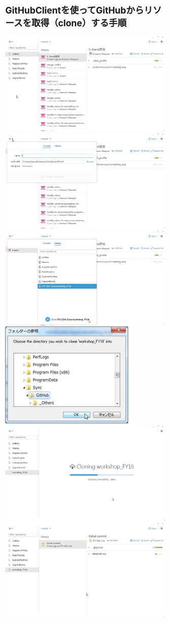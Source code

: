 # GitHubClientを使ってGitHubからリソースを取得（clone）する手順

![](./images/git_clone_with_GitHubClient/WS000000.JPG)
![](./images/git_clone_with_GitHubClient/WS000001.JPG)
![](./images/git_clone_with_GitHubClient/WS000002.JPG)
![](./images/git_clone_with_GitHubClient/WS000003.JPG)
![](./images/git_clone_with_GitHubClient/WS000004.JPG)
![](./images/git_clone_with_GitHubClient/WS000005.JPG)
